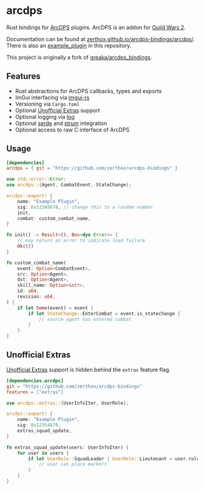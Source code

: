 # arcdps

Rust bindings for [ArcDPS](https://www.deltaconnected.com/arcdps/) plugins.
ArcDPS is an addon for [Guild Wars 2](https://guildwars2.com).

Documentation can be found at [zerthox.github.io/arcdps-bindings/arcdps/](https://zerthox.github.io/arcdps-bindings/arcdps/).
There is also an [example_plugin](../example_plugin) in this repository.

This project is originally a fork of [greaka/arcdps_bindings](https://github.com/greaka/arcdps_bindings).

## Features
- Rust abstractions for ArcDPS callbacks, types and exports
- ImGui interfacing via [imgui-rs](https://github.com/imgui-rs/imgui-rs)
- Versioning via `Cargo.toml`
- Optional [Unofficial Extras](https://github.com/Krappa322/arcdps_unofficial_extras_releases) support
- Optional logging via [log](https://github.com/rust-lang/log)
- Optional [serde](https://serde.rs/) and [strum](https://docs.rs/strum/latest/strum/) integration
- Optional access to raw C interface of ArcDPS

## Usage
```toml
[dependencies]
arcdps = { git = "https://github.com/zerthox/arcdps-bindings" }
```

```rs
use std::error::Error;
use arcdps::{Agent, CombatEvent, StateChange};

arcdps::export! {
    name: "Example Plugin",
    sig: 0x12345678, // change this to a random number
    init,
    combat: custom_combat_name,
}

fn init() -> Result<(), Box<dyn Error>> {
    // may return an error to indicate load failure
    Ok(())
}

fn custom_combat_name(
    event: Option<CombatEvent>,
    src: Option<Agent>,
    dst: Option<Agent>,
    skill_name: Option<&str>,
    id: u64,
    revision: u64,
) {
    if let Some(event) = event {
        if let StateChange::EnterCombat = event.is_statechange {
            // source agent has entered combat
        }
    }
}
```

## Unofficial Extras
[Unofficial Extras](https://github.com/Krappa322/arcdps_unofficial_extras_releases) support is hidden behind the `extras` feature flag.

```toml
[dependencies.arcdps]
git = "https://github.com/zerthox/arcdps-bindings"
features = ["extras"]
```

```rs
use arcdps::extras::{UserInfoIter, UserRole};

arcdps::export! {
    name: "Example Plugin",
    sig: 0x12354678,
    extras_squad_update,
}

fn extras_squad_update(users: UserInfoIter) {
    for user in users {
        if let UserRole::SquadLeader | UserRole::Lieutenant = user.role {
            // user can place markers
        }
    }
}
```
